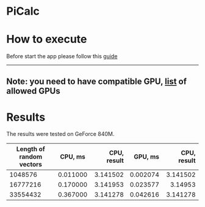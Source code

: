 # PiCalc

# How to execute

Before start the app please follow this [guide](https://docs.nvidia.com/cuda/cuda-installation-guide-microsoft-windows/index.html)

---
Note: you need to have compatible GPU, [list](https://developer.nvidia.com/cuda-gpus) of allowed GPUs
---

# Results

The results were tested on GeForce 840M.

| Length of random vectors   | CPU, ms       | CPU, result | GPU, ms  | CPU, result |  
| -------------              |:-------------:| -----:      | -----:   | -----:      |
| 1048576                    | 0.011000      | 3.141502    | 0.002074 | 3.141502    |  
| 16777216                   | 0.170000      | 3.141953    | 0.023577 | 3.14953     |
| 33554432                   | 0.367000      | 3.141278    | 0.042616 | 3.141278    |
